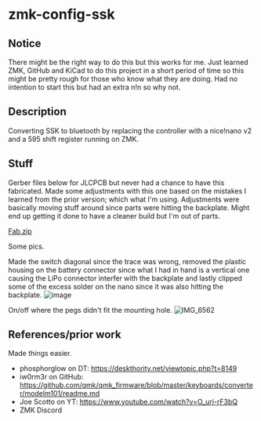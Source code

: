 # zmk-config-ssk

## Notice
There might be the right way to do this but this works for me. Just learned ZMK, GitHub and KiCad to do this project in a short period of time so this might be pretty rough for those who know what they are doing. Had no intention to start this but had an extra n!n so why not.

## Description
Converting SSK to bluetooth by replacing the controller with a nice!nano v2 and a 595 shift register running on ZMK.

## Stuff
Gerber files below for JLCPCB but never had a chance to have this fabricated. Made some adjustments with this one based on the mistakes I learned from the prior version; which what I'm using. Adjustments were basically moving stuff around since parts were hitting the backplate. Might end up getting it done to have a cleaner build but I'm out of parts.

[Fab.zip](https://github.com/nyemash/zmk-config-ssk/files/11052187/Fab.zip)

Some pics.

Made the switch diagonal since the trace was wrong, removed the plastic housing on the battery connector since what I had in hand is a vertical one causing the LiPo connector interfer with the backplate and lastly clipped some of the excess solder on the nano since it was also hitting the backplate.
![image](https://user-images.githubusercontent.com/83567311/227261189-3442c988-3901-487a-ae98-6c2f759782df.png)

On/off where the pegs didn't fit the mounting hole.
![IMG_6562](https://user-images.githubusercontent.com/83567311/227259389-01cefa91-4113-45e8-a1d3-eea79b02a6fb.JPG)

## References/prior work
Made things easier.

* phosphorglow on DT: https://deskthority.net/viewtopic.php?t=8149
* iw0rm3r on GitHub:  https://github.com/qmk/qmk_firmware/blob/master/keyboards/converter/modelm101/readme.md
* Joe Scotto on YT: https://www.youtube.com/watch?v=O_urj-rF3bQ
* ZMK Discord
